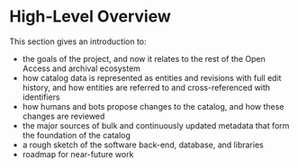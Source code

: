 
# High-Level Overview

This section gives an introduction to:

- the goals of the project, and now it relates to the rest of the Open Access
  and archival ecosystem
- how catalog data is represented as entities and revisions with full edit
  history, and how entities are referred to and cross-referenced with
  identifiers
- how humans and bots propose changes to the catalog, and how these changes are
  reviewed
- the major sources of bulk and continuously updated metadata that form the
  foundation of the catalog
- a rough sketch of the software back-end, database, and libraries
- roadmap for near-future work

